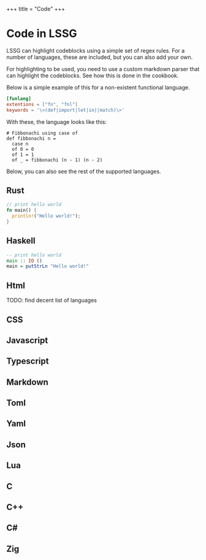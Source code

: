 +++
title = "Code"
+++

# Code in LSSG
LSSG can highlight codeblocks using a simple set of regex rules.
For a number of languages, these are included, but you can also add your own.

For highlighting to be used, you need to use a custom markdown parser that can highlight the codeblocks.
See how this is done in the cookbook.

Below is a simple example of this for a non-existent functional language.

```toml
[funlang]
extentions = ["fn", "fnl"]
keywords = '\<(def|import|let|in||match)\>'
```

With these, the language looks like this:
```funlang
# Fibbonachi using case of
def fibbonachi n =
  case n
  of 0 = 0
  of 1 = 1
  of _ = fibbonachi (n - 1) (n - 2) 
```

Below, you can also see the rest of the supported languages.

## Rust
```rust
// print hello world
fn main() {
  println!("Hello world!");
}
```

## Haskell
```haskell
-- print hello world
main :: IO ()
main = putStrLn "Hello world!"
```

## Html
TODO: find decent list of languages

## CSS

## Javascript

## Typescript

## Markdown

## Toml

## Yaml

## Json

## Lua

## C

## C++

## C#

## Zig
